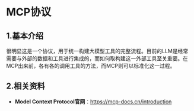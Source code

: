 # MCP协议

## 1.基本介绍
很明显这是一个协议，用于统一构建大模型工具的完整流程。目前的LLM是经常需要与外部的数据和工具进行集成的，而如何取构建这一外部工具至关重要。在MCP出来前，各有各的调用工具的方法，而MCP则可以标准化这一过程。

## 2.相关资料
* **Model Context Protocol官网**：https://mcp-docs.cn/introduction
